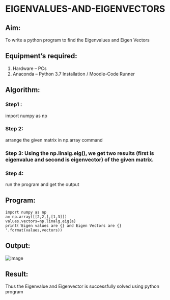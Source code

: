 # EIGENVALUES-AND-EIGENVECTORS
## Aim:
To write a python program to find the Eigenvalues and Eigen Vectors
## Equipment’s required:
1. 	Hardware – PCs
2. 	Anaconda – Python 3.7 Installation / Moodle-Code Runner
## Algorithm:
### Step1 :
import numpy as np
### Step 2: 
arrange the given matrix in np.array command
### Step 3:  Using the np.linalg.eig(),  we get two results (first is eigenvalue and second is eigenvector) of the given matrix.
### Step 4: 
run the program and get the output

## Program:
```
import numpy as np
a= np.array([[2,2,],[1,3]])
values,vectors=np.linalg.eig(a)
print('Eigen values are {} and Eigen Vectors are {} '.format(values,vectors))
```


## Output:
![image](https://github.com/user-attachments/assets/cdb30cac-42d6-4ff4-932d-ea1c160a54cf)

## Result:
Thus the Eigenvalue and Eigenvector is successfully solved using python program
